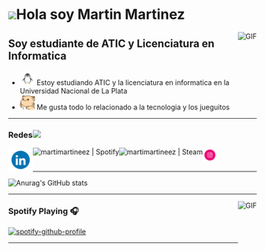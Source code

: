 # <img src="https://media.giphy.com/media/hvRJCLFzcasrR4ia7z/giphy.gif" width="21">Hola soy Martin Martinez

<img align="right" alt="GIF" height="160px" src="https://media.giphy.com/media/du3J3cXyzhj75IOgvA/giphy.gif" />

## Soy estudiante de ATIC y Licenciatura en Informatica   

- <a href="https://gifyu.com/image/SVdsV"><img src="https://github.com/martimartineez/martimartineez/blob/main/penguin.gif" width="30"></a> Estoy estudiando ATIC y la licenciatura en informatica en la Universidad Nacional de La Plata
- <a href="https://gifyu.com/image/SVdNO"><img src="https://github.com/martimartineez/martimartineez/blob/main/hyperkitty.gif" width="30" height="30"></a> Me gusta todo lo relacionado a la tecnologia y los jueguitos 


---




### Redes<a href="https://gifyu.com/image/Zy2f"><img src="https://github.com/milaan9/milaan9/blob/main/Handshake.gif" width="60"></a>


[<img align="left" alt="martimartineez | LinkedIn" width="50" height="50px" src="https://github.com/martimartineez/martimartineez/blob/main/linkdin.gif"/>][linkedin]
[<img align="left" alt="martimartineez | Spotify" height="30px" src="https://user-images.githubusercontent.com/33750251/59486049-ec63fa80-8e6f-11e9-8d17-9a31324a63e8.png" />][Spotify]
[<img align="left" alt="martimartineez | Steam" height="30px" src="https://user-images.githubusercontent.com/89815843/155883457-48dbabf2-b528-430b-b83d-536499d7f562.png" />][Steam]
[<img align="left" alt="martimartineez | Instagram" width="30" height="30px" src="https://github.com/martimartineez/martimartineez/blob/main/instagram.gif" />][instagram]


<br />
<br />

---

![Anurag's GitHub stats](https://github-readme-stats.vercel.app/api?username=martimartineez&show_icons=true&theme=algolia)

---



<img align="right" alt="GIF" height="170px" src="https://media.giphy.com/media/J5B1Y8QZnzXXbLQIBu/giphy.gif" />

### Spotify Playing 🎧


[![spotify-github-profile](https://spotify-github-profile.vercel.app/api/view?uid=hntqme6aln21xygk3s92jwbx6&cover_image=true&theme=default&show_offline=true&background_color=121212&interchange=true)](https://spotify-github-profile.vercel.app/api/view?uid=hntqme6aln21xygk3s92jwbx6&redirect=true)








[instagram]: https://www.instagram.com/martimartineez
[linkedin]: https://www.linkedin.com/in/martimartineez/
[Spotify]: https://open.spotify.com/user/hntqme6aln21xygk3s92jwbx6?si=749202fc8f0b4213
[Steam]: https://steamcommunity.com/id/martimartineez/

----


